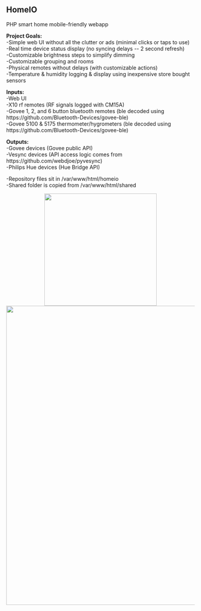 <h2>HomeIO</h2>
<p>PHP smart home mobile-friendly webapp</p>
<p><strong>Project Goals:</strong><br />-Simple web UI without all the clutter or ads (minimal clicks or taps to use)<br />-Real time device status display (no syncing delays -- 2 second refresh)<br />-Customizable brightness steps to simplify dimming<br />-Customizable grouping and rooms<br />-Physical remotes without delays (with customizable actions)<br />-Temperature & humidity logging & display using inexpensive store bought sensors</p>
<p><strong>Inputs:</strong><br />-Web UI<br />-X10 rf remotes (RF signals logged with CM15A)<br />-Govee 1, 2, and 6 button bluetooth remotes (ble decoded using https://github.com/Bluetooth-Devices/govee-ble)<br />-Govee 5100 &amp; 5175 thermometer/hygrometers (ble decoded using https://github.com/Bluetooth-Devices/govee-ble)</p>
<p><strong>Outputs:</strong><br />-Govee devices (Govee public API)<br />-Vesync devices (API access logic comes from https://github.com/webdjoe/pyvesync)<br />-Philips Hue devices (Hue Bridge API)</p>
<p>-Repository files sit in /var/www/html/homeio<br />-Shared folder is copied from /var/www/html/shared</p>

<div align="center">
    <img src="/../master/assets/images/HomeIO-mobile4.png" width="300px"</img>
</div>
<div align="center">
    <img src="/../master/assets/images/HomeIO-full4.png" width="800px"</img>
</div>

